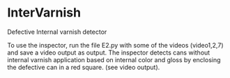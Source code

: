 # InterVarnish
Defective Internal varnish detector

To use the inspector, run the file E2.py with some of the videos (video1,2,7) and save a video output as output.
The inspector detects cans without internal varnish application based on internal color and gloss by enclosing the defective can in a red square. (see video output).
